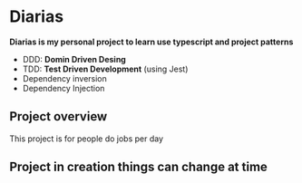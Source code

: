 # Diarias

**Diarias is my personal project to learn use typescript and project patterns**

 - DDD: **Domin Driven Desing**
 - TDD: **Test Driven Development** (using Jest)
 - Dependency inversion
 - Dependency Injection

## Project overview

This project is for people do jobs per day

## Project in creation things can change at time
